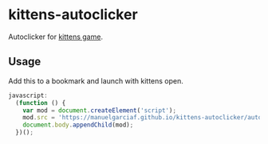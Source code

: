 # kittens-autoclicker

Autoclicker for [kittens game](http://bloodrizer.ru/games/kittens).

## Usage

Add this to a bookmark and launch with kittens open.
``` javascript
javascript:
  (function () {
    var mod = document.createElement('script');
    mod.src = 'https://manuelgarciaf.github.io/kittens-autoclicker/autoclicker.js';
    document.body.appendChild(mod);
  })();
```
